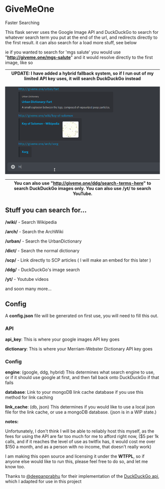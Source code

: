 # GiveMeOne

Faster Searching



This flask server uses the Google Image API and DuckDuckGo to search for whatever search term you put at the end of the url, and redirects directly to the first result. it can also search for a load more stuff, see below

ie if you wanted to search for 'mgs salute' you would use "**http://giveme.one/mgs-salute**" and it would resolve directly to the first image, like so 



| **UPDATE: I have added a hybrid fallback system, so if I run out of my limited API key uses, it will search DuckDuckGo instead** |
| :----------------------------------------------------------: |

![GiveMeOne](GiveMeOneDemo2.gif)



| **You can also use "http://giveme.one/ddg/search-terms-here" to search DuckDuckGo images only**. You can also use /yt/ to search YouTube. |
| :----------------------------------------------------------: |



## Stuff you can search for...

**/wiki/** - Search Wikipedia

**/arch/** - Search the ArchWiki

**/urban/** - Search the UrbanDictionary

**/dict/** - Search the normal dictionary

**/scp/** - Link directly to SCP articles ( I will make an embed for this later )

**/ddg/** - DuckDuckGo's image search

**/yt/** - Youtube videos

and soon many more...

## Config

A **config.json** file will be generated on first use, you will need to fill this out.

### API

**api_key**: This is where your google images API key goes

**dictionary**: This is where your Merriam-Webster Dictionary API key goes

### Config

**engine**: (google, ddg, hybrid) This determines what search engine to use, or if it should use google at first, and then fall back onto DuckDuckGo if that fails

**database**: Link to your mongoDB link cache database if you use this method for link caching

**link_cache**: (db, json) This determines if you would like to use a local json file for the link cache, or use a mongoDB database. (json is in a WIP state.)



**notes:**

Unfortunately, I don't think I will be able to reliably host this myself, as the fees for using the API are far too much for me to afford right now, ($5 per 1k calls, and if it reaches the level of use as twitfix has, it would cost me over $150 a month, and as a person with no income, that doesn't really work)

I am making this open source and licensing it under the **WTFPL**, so if anyone else would like to run this, please feel free to do so, and let me know too.

Thanks to [@deepanprabhu](https://github.com/deepanprabhu) for their implementation of the [DuckDuckGo api](https://github.com/deepanprabhu/duckduckgo-images-api), which I adapted for use in this project

